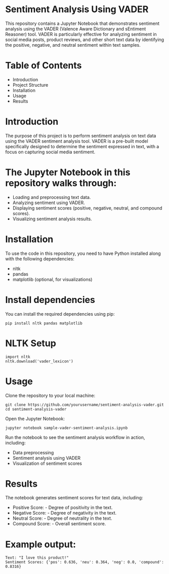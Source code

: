 # Sentiment Analysis Using VADER
This repository contains a Jupyter Notebook that demonstrates sentiment analysis using the VADER (Valence Aware Dictionary and sEntiment Reasoner) tool. VADER is particularly effective for analyzing sentiment in social media posts, product reviews, and other short text data by identifying the positive, negative, and neutral sentiment within text samples.
# Table of Contents
- Introduction
- Project Structure
- Installation
- Usage
- Results

# Introduction
The purpose of this project is to perform sentiment analysis on text data using the VADER sentiment analysis tool. VADER is a pre-built model specifically designed to determine the sentiment expressed in text, with a focus on capturing social media sentiment.

# The Jupyter Notebook in this repository walks through:

- Loading and preprocessing text data.
- Analyzing sentiment using VADER.
- Displaying sentiment scores (positive, negative, neutral, and compound scores).
- Visualizing sentiment analysis results.

# Installation
To use the code in this repository, you need to have Python installed along with the following dependencies:

- nltk
- pandas
- matplotlib (optional, for visualizations)

# Install dependencies
You can install the required dependencies using pip:
```
pip install nltk pandas matplotlib
```
# NLTK Setup
```
import nltk
nltk.download('vader_lexicon')
```

# Usage
Clone the repository to your local machine:
```
git clone https://github.com/yourusername/sentiment-analysis-vader.git
cd sentiment-analysis-vader
```

Open the Jupyter Notebook:
```
jupyter notebook sample-vader-sentiment-analysis.ipynb
```

Run the notebook to see the sentiment analysis workflow in action, including:
- Data preprocessing
- Sentiment analysis using VADER
- Visualization of sentiment scores

# Results
The notebook generates sentiment scores for text data, including:

- Positive Score:  - Degree of positivity in the text.
- Negative Score:  - Degree of negativity in the text.
- Neutral Score: - Degree of neutrality in the text.
- Compound Score: - Overall sentiment score.

# Example output:
```
Text: "I love this product!"
Sentiment Scores: {'pos': 0.636, 'neu': 0.364, 'neg': 0.0, 'compound': 0.8316}
```
